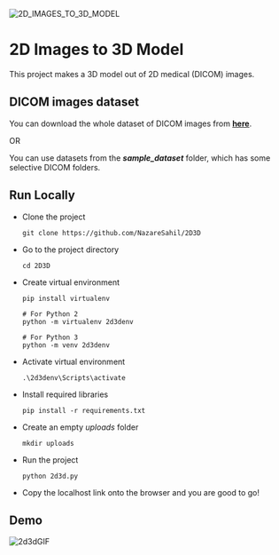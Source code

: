 
![2D_IMAGES_TO_3D_MODEL](https://user-images.githubusercontent.com/77661670/174957440-c922665c-57fa-453a-a1db-fe1828fe01bb.png)
# 2D Images to 3D Model

This project makes a 3D model out of 2D medical (DICOM) images.


## DICOM images dataset

You can download the whole dataset of DICOM images from __[here](https://academictorrents.com/details/015f31a94c600256868be155358dc114157507fc)__.

OR

You can use datasets from the *__sample_dataset__* folder, which has some selective DICOM folders.

## Run Locally

* Clone the project

  ```DOS
  git clone https://github.com/NazareSahil/2D3D
  ```

* Go to the project directory

  ```DOS
  cd 2D3D
  ```

* Create virtual environment

  ```DOS
  pip install virtualenv

  # For Python 2
  python -m virtualenv 2d3denv

  # For Python 3
  python -m venv 2d3denv
  ```

* Activate virtual environment

  ```DOS
  .\2d3denv\Scripts\activate
  ```

* Install required libraries

  ```DOS
  pip install -r requirements.txt
  ```

* Create an empty *uploads* folder

  ```DOS
  mkdir uploads
  ```

* Run the project

  ```DOS
  python 2d3d.py
  ```

* Copy the localhost link onto the browser and you are good to go!
## Demo

![2d3dGIF](https://user-images.githubusercontent.com/77661670/175058057-5c55a731-1360-4535-a073-a74e3691c56a.gif)
